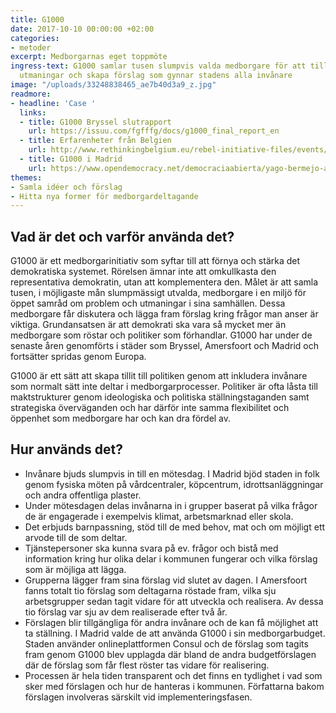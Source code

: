 ```yaml
---
title: G1000
date: 2017-10-10 00:00:00 +02:00
categories:
- metoder
excerpt: Medborgarnas eget toppmöte
ingress-text: G1000 samlar tusen slumpvis valda medborgare för att tillsammans diskutera
  utmaningar och skapa förslag som gynnar stadens alla invånare
image: "/uploads/33248838465_ae7b40d3a9_z.jpg"
readmore:
- headline: 'Case '
  links:
  - title: G1000 Bryssel slutrapport
    url: https://issuu.com/fgfffg/docs/g1000_final_report_en
  - title: Erfarenheter från Belgien
    url: http://www.rethinkingbelgium.eu/rebel-initiative-files/events/seventh-public-event-g1000-european-citizens-initiative-malaise-democracy/G1000-Background-Paper.pdf
  - title: G1000 i Madrid
    url: https://www.opendemocracy.net/democraciaabierta/yago-bermejo-abati/random-election-g1000-and-deliberation-to-change-madrid
themes:
- Samla idéer och förslag
- Hitta nya former för medborgardeltagande
---
```


## Vad är det och varför använda det?
G1000 är ett medborgarinitiativ som syftar till att förnya och stärka det demokratiska systemet. Rörelsen ämnar inte att omkullkasta den representativa demokratin, utan att komplementera den. Målet är att samla tusen, i möjligaste mån slumpmässigt utvalda, medborgare i en miljö för öppet samråd om problem och utmaningar i sina samhällen. Dessa medborgare får diskutera och lägga fram förslag kring frågor man anser är viktiga. Grundansatsen är att demokrati ska vara så mycket mer än medborgare som röstar och politiker som förhandlar. G1000 har under de senaste åren genomförts i städer som Bryssel, Amersfoort och Madrid och fortsätter spridas genom Europa.

G1000 är ett sätt att skapa tillit till politiken genom att inkludera invånare som normalt sätt inte deltar i medborgarprocesser. Politiker är ofta låsta till maktstrukturer genom ideologiska och politiska ställningstaganden samt strategiska överväganden och har därför inte samma flexibilitet och öppenhet som medborgare har och kan dra fördel av.

## Hur används det?
* Invånare bjuds slumpvis in till en mötesdag. I Madrid bjöd staden in folk genom fysiska möten på vårdcentraler, köpcentrum, idrottsanläggningar och andra offentliga plaster.
* Under mötesdagen delas invånarna in i grupper baserat på vilka frågor de är engagerade i exempelvis  klimat, arbetsmarknad eller skola. 
* Det erbjuds barnpassning, stöd till de med behov, mat och om möjligt ett arvode till de som deltar.
* Tjänstepersoner ska kunna svara på ev. frågor och bistå med information kring hur olika delar i kommunen fungerar och vilka förslag som är möjliga att lägga.
* Grupperna lägger fram sina förslag vid slutet av dagen. I Amersfoort fanns totalt tio förslag som deltagarna röstade fram, vilka sju arbetsgrupper sedan tagit vidare för att utveckla och realisera. Av dessa tio förslag var sju av dem realiserade efter två år.
* Förslagen blir tillgängliga för andra invånare och de kan få möjlighet att ta ställning. I Madrid valde de att använda G1000 i sin medborgarbudget. Staden använder onlineplattformen Consul och de förslag som tagits fram genom G1000 blev upplagda där bland de andra budgetförslagen där de förslag som får flest röster tas vidare för realisering.
* Processen är hela tiden transparent och det finns en tydlighet i vad som sker med förslagen och hur de hanteras i kommunen. Författarna bakom förslagen involveras särskilt vid implementeringsfasen.